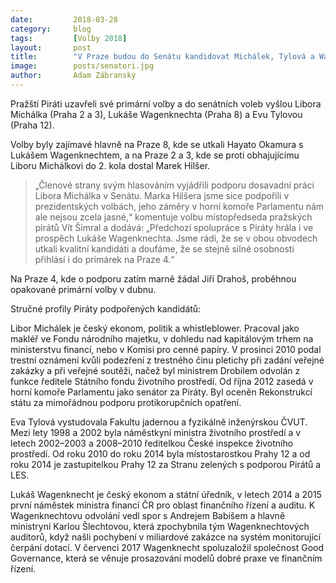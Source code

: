 ```yaml
---
date:         2018-03-28
category:     blog
tags:         [Volby 2018]
layout:       post
title:        "V Praze budou do Senátu kandidovat Michálek, Tylová a Wagenknecht" 
image:        posts/senatori.jpg
author:       Adam Zábranský
---
```


Pražští Piráti uzavřeli své primární volby a do senátních voleb vyšlou Libora Michálka (Praha 2 a 3), Lukáše Wagenknechta (Praha 8) a Evu Tylovou (Praha 12). 

Volby byly zajímavé hlavně na Praze 8, kde se utkali Hayato Okamura s Lukášem Wagenknechtem, a na Praze 2 a 3, kde se proti obhajujícímu Liboru Michálkovi do 2. kola dostal Marek Hilšer.

> „Členové strany svým hlasováním vyjádřili podporu dosavadní práci Libora Michálka v Senátu. Marka Hilšera jsme sice podpořili v prezidentských volbách, jeho záměry v horní komoře Parlamentu nám ale nejsou zcela jasné,“ komentuje volbu místopředseda pražských pirátů Vít Šimral a dodává: „Předchozí spolupráce s Piráty hrála i ve prospěch Lukáše Wagenknechta. Jsme rádi, že se v obou obvodech utkali kvalitní kandidáti a doufáme, že se stejně silné osobnosti přihlásí i do primárek na Praze 4.“

Na Praze 4, kde o podporu zatím marně žádal Jiří Drahoš, proběhnou opakované primární volby v dubnu.

Stručné profily Piráty podpořených kandidátů:

Libor Michálek je český ekonom, politik a whistleblower. Pracoval jako makléř ve Fondu národního majetku, v dohledu nad kapitálovým trhem na ministerstvu financí, nebo v Komisi pro cenné papíry. V prosinci 2010 podal trestní oznámení kvůli podezření z trestného činu pletichy při zadání veřejné zakázky a při veřejné soutěži, načež byl ministrem Drobilem odvolán z funkce ředitele Státního fondu životního prostředí. Od října 2012 zasedá v horní komoře Parlamentu jako senátor za Piráty. Byl oceněn Rekonstrukcí státu za mimořádnou podporu protikorupčních opatření.

Eva Tylová vystudovala Fakultu jadernou a fyzikálně inženýrskou ČVUT. Mezi lety 1998 a 2002 byla náměstkyní ministra životního prostředí a v letech 2002–2003 a 2008–2010 ředitelkou České inspekce životního prostředí. Od roku 2010 do roku 2014 byla místostarostkou Prahy 12 a od roku 2014 je zastupitelkou Prahy 12 za Stranu zelených s podporou Pirátů a LES. 

Lukáš Wagenknecht je český ekonom a státní úředník, v letech 2014 a 2015 první náměstek ministra financí ČR pro oblast finančního řízení a auditu. K Wagenknechtovu odvolání vedl spor s Andrejem Babišem a hlavně ministryní Karlou Šlechtovou, která zpochybnila tým Wagenknechtových auditorů, když našli pochybení v miliardové zakázce na systém monitorující čerpání dotací. V červenci 2017 Wagenknecht spoluzaložil společnost Good Governance, která se věnuje prosazování modelů dobré praxe ve finančním řízení.

